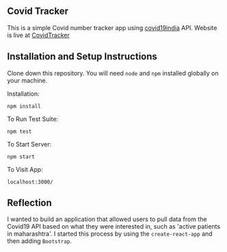 ## Covid Tracker

This is a simple Covid number tracker app using [covid19india](https://api.covid19india.org/data.json) API.
Website is live at [CovidTracker](https://nikhil12377.github.io/CovidTracker/)

## Installation and Setup Instructions

Clone down this repository. You will need `node` and `npm` installed globally on your machine.

Installation:

`npm install`

To Run Test Suite:

`npm test`

To Start Server:

`npm start`

To Visit App:

`localhost:3000/`

## Reflection

I wanted to build an application that allowed users to pull data from the Covid19 API based on what they were interested in, such as 'active patients in maharashtra'. I started this process by using the `create-react-app` and then adding `Bootstrap`.
